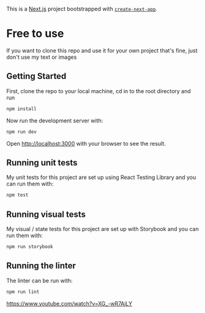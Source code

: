 This is a [Next.js](https://nextjs.org/) project bootstrapped with [`create-next-app`](https://github.com/vercel/next.js/tree/canary/packages/create-next-app).

# Free to use

If you want to clone this repo and use it for your own project that's fine, just don't use my text or images

## Getting Started

First, clone the repo to your local machine, cd in to the root directory and run

```bash
npm install
```

Now run the development server with:

```bash
npm run dev
```

Open [http://localhost:3000](http://localhost:3000) with your browser to see the result.

## Running unit tests

My unit tests for this project are set up using React Testing Library and you can run them with:

```bash
npm test
```

## Running visual tests

My visual / state tests for this project are set up with Storybook and you can run them with:

```bash
npm run storybook
```

## Running the linter

The linter can be run with:

```bash
npm run lint
```

https://www.youtube.com/watch?v=XG_-wR7AjLY

